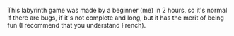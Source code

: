 This labyrinth game was made by a beginner (me) in 2 hours,
so it's normal if there are bugs, if it's not complete and long,
but it has the merit of being fun (I recommend that you understand French).
